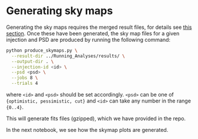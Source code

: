 # Generating sky maps

Generating the sky maps requires the merged result files, for details see [this section](../Running_Analyses/README.md).
Once these have been generated, the sky map files for a given injection and PSD are produced by running the following command:

```bash
python produce_skymaps.py \
  --result-dir ../Running_Analyses/results/ \
  --output-dir . \
  --injection-id <id> \
  --psd <psd> \
  --jobs 8 \
  --trials 4
```

where `<id>` and `<psd>` should be set accordingly.
`<psd>` can be one of `{optimistic, pessimistic, cut}` and `<id>` can take any number in the range `{0..4}`.

This will generate fits files (gzipped), which we have provided in the repo.

In the next notebook, we see how the skymap plots are generated.